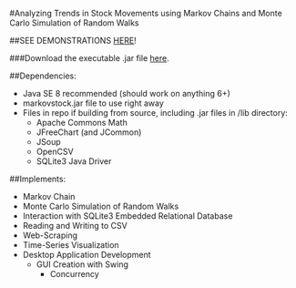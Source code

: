 #Analyzing Trends in Stock Movements using Markov Chains and Monte Carlo Simulation of Random Walks

##SEE DEMONSTRATIONS [HERE](http://d-soni.github.io/Markov-Stock-Analysis)!

###Download the executable .jar file [here](https://github.com/d-soni/Markov-Stock-Analysis/raw/master/markovstock.jar).

##Dependencies:
* Java SE 8 recommended (should work on anything 6+)
* markovstock.jar file to use right away
* Files in repo if building from source, including .jar files in /lib directory:
	* Apache Commons Math
	* JFreeChart (and JCommon)
	* JSoup
	* OpenCSV
	* SQLite3 Java Driver

##Implements:
* Markov Chain
* Monte Carlo Simulation of Random Walks
* Interaction with SQLite3 Embedded Relational Database
* Reading and Writing to CSV
* Web-Scraping
* Time-Series Visualization
* Desktop Application Development
	* GUI Creation with Swing
		* Concurrency
